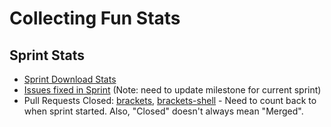 # Collecting Fun Stats

## Sprint Stats

* [Sprint Download Stats](http://download.brackets.io/report.cfm)
* [Issues fixed in Sprint](https://github.com/adobe/brackets/issues?direction=desc&milestone=13&page=1&sort=created&state=closed) (Note: need to update milestone for current sprint)
* Pull Requests Closed: [brackets](https://github.com/adobe/brackets/pulls?direction=desc&page=1&sort=created&state=closed), [brackets-shell](https://github.com/adobe/brackets-shell/pulls?direction=desc&page=1&sort=created&state=closed) - Need to count back to when sprint started. Also, "Closed" doesn't always mean "Merged".

